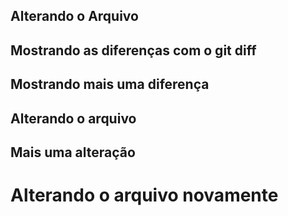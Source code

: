## Alterando o Arquivo

## Mostrando as diferenças com o git diff

## Mostrando mais uma diferença

## Alterando o arquivo

## Mais uma alteração

<h1>Alterando o arquivo novamente<h1>
